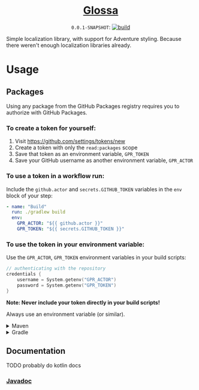 <div align="center">

<!--<a href="https://aecsocket.gitlab.io/glossa"><img src="banner.png" width="1024" alt="Glossa banner" /></a>-->

# [Glossa](https://aecsocket.gitlab.io/glossa)

`0.0.1-SNAPSHOT`:
[![build](https://github.com/aecsocket/glossa/actions/workflows/build.yml/badge.svg)](https://github.com/aecsocket/glossa/actions/workflows/build.yml)

</div>

Simple localization library, with support for Adventure styling.
Because there weren't enough localization libraries already.

# Usage

## Packages

Using any package from the GitHub Packages registry requires you to
authorize with GitHub Packages.

### To create a token for yourself:

1. Visit https://github.com/settings/tokens/new
2. Create a token with only the `read:packages` scope
3. Save that token as an environment variable, `GPR_TOKEN`
4. Save your GitHub username as another environment variable, `GPR_ACTOR`

### To use a token in a workflow run:

Include the `github.actor` and `secrets.GITHUB_TOKEN` variables in the `env` block of your step:

```yml
- name: "Build"
  run: ./gradlew build
  env:
    GPR_ACTOR: "${{ github.actor }}"
    GPR_TOKEN: "${{ secrets.GITHUB_TOKEN }}"
```

### To use the token in your environment variable:

Use the `GPR_ACTOR`, `GPR_TOKEN` environment variables in your build scripts:

```kotlin
// authenticating with the repository
credentials {
    username = System.getenv("GPR_ACTOR")
    password = System.getenv("GPR_TOKEN")
}
```

**Note: Never include your token directly in your build scripts!**

Always use an environment variable (or similar).

<details>
<summary>Maven</summary>

### [How to authorize](https://docs.github.com/en/packages/working-with-a-github-packages-registry/working-with-the-apache-maven-registry)

#### In `~/.m2/settings.xml`

```xml
<servers>
  <server>
    <id>github-minecommons</id>
    <username>[username]</username>
    <password>[token]</password>
  </server>
</servers>
```

#### In `pom.xml`

Repository
```xml
<repositories>
  <repository>
    <id>github-minecommons</id>
    <url>https://maven.pkg.github.com/aecsocket/minecommons</url>
    <snapshots>
      <enabled>true</enabled>
    </snapshots>
  </repository>
</repositories>
```

Dependency
```xml
<dependencies>
  <dependency>
    <groupId>com.github.aecsocket</groupId>
    <artifactId>minecommons-[module]</artifactId>
    <version>[version]</version>
  </dependency>
</dependencies>
```

</details>

<details>
<summary>Gradle</summary>

The Kotlin DSL is used here.

### [How to authorize](https://docs.github.com/en/packages/working-with-a-github-packages-registry/working-with-the-gradle-registry)

Repository
```kotlin
repositories {
    maven {
        url = uri("https://maven.pkg.github.com/aecsocket/minecommons")
        credentials {
            username = System.getenv("GPR_ACTOR")
            password = System.getenv("GPR_TOKEN")
        }
    }
}
```

Dependency
```kotlin
dependencies {
    compileOnly("com.github.aecsocket", "minecommons-[module]", "[version]")
}
```

</details>

## Documentation

TODO probably do kotlin docs

### [Javadoc](https://aecsocket.github.io/glossa/docs)
